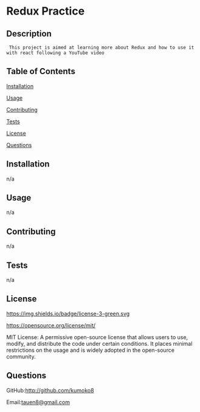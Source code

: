 # Redux Practice

 
  ## Description

 
     This project is aimed at learning more about Redux and how to use it with react following a YouTube video


   ## Table of Contents

 
   [Installation](#installation) 

 
   [Usage](#usage)

 
   [Contributing](#contributing)

 
   [Tests](#tests)

 
   [License](#license) 

 
   [Questions](#questions)


  ## Installation <a name="installation"></a> 

 <p> n/a </p>


  ## Usage <a name="usage"></a>

 <p> n/a</p>


  ## Contributing <a name="contributing"></a>

 n/a


  ## Tests <a name="tests"></a>

 n/a


  ## License <a name="license"></a>

  
   https://img.shields.io/badge/license-3-green.svg

 
   https://opensource.org/license/mit/

 
   MIT License: A permissive open-source license that allows users to use, modify, and distribute the code under certain conditions. It places minimal restrictions on the usage and is widely adopted in the open-source community. 
  ## Questions <a name="questions"></a>
   

GitHub:http://github.com/kumoko8
   

 Email:tauen8@gmail.com
